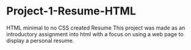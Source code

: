 # Project-1-Resume-HTML
HTML minimal to no CSS created Resume
This project was made as an introductory assignment into html with a focus on using a web page to display a personal resume. 

